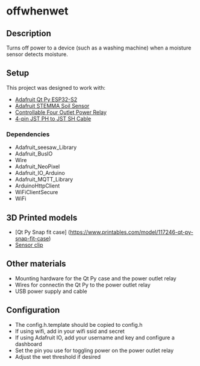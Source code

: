 # offwhenwet

## Description

Turns off power to a device (such as a washing machine) when a moisture sensor detects moisture.

## Setup

This project was designed to work with:
 * [Adafruit Qt Py ESP32-S2](https://www.adafruit.com/product/5325)
 * [Adafruit STEMMA Soil Sensor](https://www.adafruit.com/product/4026)
 * [Controllable Four Outlet Power Relay](https://www.adafruit.com/product/2935)
 * [4-pin JST PH to JST SH Cable](https://www.adafruit.com/product/4424)

### Dependencies
 * Adafruit_seesaw_Library
 * Adafruit_BusIO
 * Wire
 * Adafruit_NeoPixel
 * Adafruit_IO_Arduino
 * Adafruit_MQTT_Library
 * ArduinoHttpClient
 * WiFiClientSecure
 * WiFi

## 3D Printed models

 * [Qt Py Snap fit case] (https://www.printables.com/model/117246-qt-py-snap-fit-case)
 * [Sensor clip](https://www.printables.com/model/264037-adafruit-stemma-soil-moisture-sensor-clip)
 
## Other materials
 * Mounting hardware for the Qt Py case and the power outlet relay
 * Wires for connectin the Qt Py to the power outlet relay
 * USB power supply and cable

## Configuration
 * The config.h.template should be copied to config.h
 * If using wifi, add in your wifi ssid and secret
 * If using Adafruit IO, add your username and key and configure a dashboard
 * Set the pin you use for toggling power on the power outlet relay
 * Adjust the wet threshold if desired
